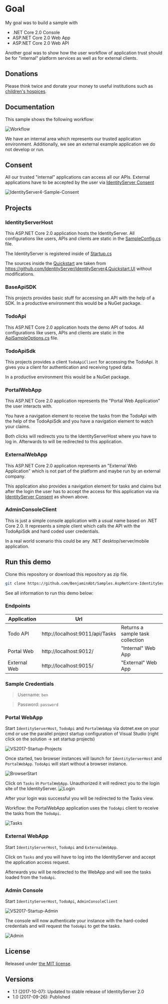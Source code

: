 # Goal 

My goal was to build a sample with
- .NET Core 2.0 Console
- ASP.NET Core 2.0 Web App
- ASP.NET Core 2.0 Web API

Another goal was to show how the user workflow of application trust should be for "internal" platform services as well as for external clients.

## Donations

Please think twice and donate your money to useful institutions such as [children's hospices](http://www.bundesverband-kinderhospiz.de/spenden).

## Documentation

This sample shows the following workflow:

![Workflow](img/Workflow.png)

We have an internal area which represents our trusted application environment. Additionally, we see an external example application we do not develop or run.

## Consent

All our trusted "internal" applications can access all our APIs.
External applications have to be accepted by the user via [IdentityServer Consent](http://docs.identityserver.io/en/release/topics/consent.html)

![IdentityServer4-Sample-Consent](img/IdentityServer4-Sample-Consent.gif)

## Projects

### IdentityServerHost

This ASP.NET Core 2.0 application hosts the IdentityServer.
All configurations like users, APIs and clients are static in the [SampleConfig.cs](src/Platform-IdentityServerHost/SampleConfig.cs) file.

The IdentityServer is registered inside of [Startup.cs](src/Platform-IdentityServerHost/Startup.cs)

The sources inside the [Quickstart](src/Platform-IdentityServerHost/Quickstart) are taken from https://github.com/IdentityServer/IdentityServer4.Quickstart.UI without modifications.

### BaseApiSDK

This projects provides basic stuff for accessing an API with the help of a SDK.
In a productive environment this would be a NuGet package.

### TodoApi

This ASP.NET Core 2.0 application hosts the demo API of todos.
All configurations like users, APIs and clients are static in the [ApiSampleOptions.cs](src/Platform-TasksApi/ApiSampleOptions.cs) file.

### TodoApiSdk

This projects provides a client `TodoApiClient` for accessing the TodoApi.
It gives you a client for authentication and receiving typed data.

In a productive environment this would be a NuGet package.

### PortalWebApp

This ASP.NET Core 2.0 application represents the "Portal Web Application" the user interacts with.

You have a navigation element to receive the tasks from the TodoApi with the help of the TodoApiSdk and you have a navigation element to watch your claims.

Both clicks will redirects you to the IdentityServerHost where you have to log in.
Afterwards to will be redirected to this application.

### ExternalWebApp

This ASP.NET Core 2.0 application represents an "External Web Application" which is not part of the platform and maybe run by an external company.

This application also provides a navigation element for tasks and claims but after the login the user has to accept the access for this application via via [IdentityServer Consent](http://docs.identityserver.io/en/release/topics/consent.html) as shown above.

### AdminConsoleClient

This is just a simple console application with a usual name based on .NET Core 2.0.
It represents a simple client which calls the API with the TodoApiSdk and hard coded user credentials.

In a real world scenario this could be any .NET desktop/server/mobile application.

## Run this demo

Clone this repository or download this repository as zip file.

```sh
git clone https://github.com/BenjaminAbt/Samples.AspNetCore-IdentityServer4.git
```

See all information to run this demo below:

### Endpoints

| Application | Url | |
|-|-|-|
| Todo API | http://localhost:9011/api/Tasks | Returns a sample task collection |
| Portal Web | http://localhost:9012/ | "Internal" Web App |
| External Web | http://localhost:9015/ | "External" Web App |

### Sample Credentials

> Username: `ben`

> Password: `password`


### Portal WebApp

Start `IdentityServerHost`, `TodoApi` and `PortalWebApp` via dotnet.exe on your cmd or use the parallel project startup configuration of Visual Studio (right click on the solution -> set startup projects)

![VS2017-Startup-Projects](img/VS2017-Startup-Projects.png)

Once started, two browser instances will launch for `IdentityServerHost` and `PortalWebApp`. `TodoApi` will start without a browser instance.

![BrowserStart](img/BrowserStart.png)

Click on `Tasks` in `PortalWebApp`. Unauthorized it will redirect you to the login site of the IdentityServer.
![Login](img/Login.png)

After your login was successful you will be redirected to the Tasks view.

Workflow: the PortalWebApp application uses the `TodoApi` client to receive the tasks from the `TodoApi`.

![Tasks](img/Tasks.png)

### External WebApp

Start `IdentityServerHost`, `TodoApi` and  `ExternalWebApp`.

Click on `Tasks` and you will have to log into the IdentityServer and accept the application access request.

Afterwards you will be redirected to the WebApp and will see the tasks loaded from the `TodoApi`.

### Admin Console

Start `IdentityServerHost`, `TodoApi`, `AdminConsoleClient`

![VS2017-Startup-Admin](img/VS2017-Startup-Admin.png)

The console will now authenticate your instance with the hard-coded credentials and will request the `TodoApi` to get the tasks.

![Admin](img/Admin.png)

## License

Released under [the MIT license](LICENSE).

## Versions

- 1.1 (2017-10-07): Updated to stable release of IdentityServer 2.0
- 1.0 (2017-09-26): Published

